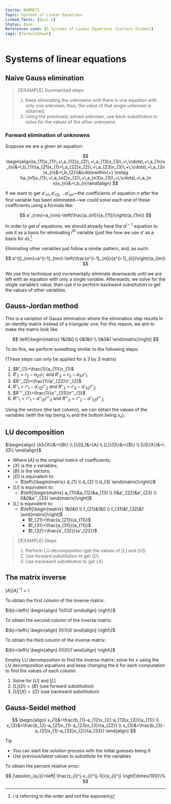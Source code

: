 ```yaml
---
Course: NUMMETS
Topic: Systems of Linear Equations
Linked_Tests: [Quiz 2]
Status: Done
References used: [5 Systems of Linear Equations (Lecture Slides)]
tags: [formulaSheet]
---
```


# Systems of linear equations

## Naive Gauss elimination

> [!EXAMPLE] Summarized steps
> 1. Keep eliminating the unknowns until there is one equation with only one unknown; thus, the value of that single unknown is obtained.
> 2. Using the previously solved unknown, use back-substitution to solve for the values of the other unknowns

### Forward elimination of unknowns

Suppose we are a given an equation:

$$
\begin{align}a_{11}x_{1}\,+\,a_{12}x_{2}\,+\,a_{13}x_{3}\,+\,\cdots\,+\,a_{1n}x_{n}&=\,b_{1}\\a_{21}x_{1}+\,a_{22}x_{2}\,+\,a_{23}x_{3}\,+\,\cdots\,+\,a_{2n}x_{n}&=\,b_{2}\\&\vdotswithin{=} \notag \\a_{n1}x_{1}\,+\,a_{n2}x_{2}\,+\,a_{n3}x_{3}\,+\,\cdots\,+\,a_{n n}x_{n}&=\,b_{n}\end{align}
$$

If we want to get $a'_{n1},a'_{n2},\dots a'_{nn}$—the coefficients of equation $n$ after the first variable has been eliminated—we could solve each one of these coefficients using a formula like:

$$
a'_{nm}=a_{nm}-\left(\frac{a_{n1}}{a_{11}}\right)(a_{1m})
$$

In order to get $a^{i}$ equations, we should already have the $a^{i-1}$ equation to use it as a basis for eliminating $i^{th}$ variable (just like how we use $a'$ as a basis for $a$).[^i]

Eliminating other variables just follow a similar pattern, and, as such:

$$
a^{i}_{nm}=a^{i-1}_{nm}-\left(\frac{a^{i-1}_{ni}}{a^{i-1}_{ii}}\right)(a_{im})
$$

We use this technique and incrementally eliminate downwards until we are left with an equation with only a single variable. Afterwards, we solve for the single variable’s value, then use it to perform backward substitution to get the values of other variables.

## Gauss-Jordan method

This is a variation of Gauss elimination where the elimination step results in an identity matrix instead of a triangular one. For this reason, we aim to make the matrix look like

$$
\left[\begin{matrix} 1&0&0 \\ 0&1&0 \\ 0&0&1 \end{matrix}\right]
$$

To do this, we perform something similar to the following steps:

(These steps can only be applied for a 3 by 3 matrix)

1. $R'_{1}=\frac{1}{a_{11}}r_{1}$
2. $R'_{2}=r_{2}-a_{21}r_{1}'$ and $R'_{3}=r_{3}-a_{31}r'_{1}$
3. $R''_{2}=\frac{1}{a'_{22}}r'_{2}$
4. $R''_{1}=r'_{1}-a'_{{12}}r''_{2}$ and $R''_{3}=r'_{3}-a'_{{32}}r''_{2}$
5. $R'''_{3}=\frac{1}{a''_{33}}r''_{3}$
6. $R'''_{1}=r''_{1}-a''_{{13}}r'''_{3}$ and $R'''_{2}=r''_{2}-a''_{{23}}r'''_{3}$

Using the vectors (the last column), we can obtain the values of the variables (with the top being $x_{1}$ and the bottom being $x_{n}$).

## LU decomposition

$\begin{align} [A]\{X\}&=\{B\} \\ [U][L]&=[A] \\ [L]\{D\}&=\{B\} \\ [U]\{X\}&=\{D\} \end{align}$

- Where $[A]$ is the original matrix of coefficients;
- $\{X\}$ is the $x$ variables;
- $\{B\}$ is the vectors;
- $\{D\}$ is equivalent to:
	- $\left\{\begin{matrix} d_{1} \\ d_{2} \\ d_{3} \end{matrix}\right\}$
- $[U]$ is equivalent to:
	- $\left[\begin{matrix} a_{11}&a_{12}&a_{13} \\ 0&a'_{22}&a'_{23} \\ 0&0&a''_{33} \end{matrix}\right]$
- $[L]$ is equivalent to:
	- $\left[\begin{matrix} 1&0&0 \\ f_{21}&1&0 \\ f_{31}&f_{32}&1 \end{matrix}\right]$
		- $f_{21}=\frac{a_{21}}{a_{11}}$
		- $f_{31}=\frac{a_{31}}{a_{11}}$
		- $f_{32}=\frac{a'_{32}}{a'_{22}}$

> [!EXAMPLE] Steps
> 1. Perform LU decomposition (get the values of $[L]$ and $[U]$)
> 2. Use forward substitution to get $\{D\}$
> 3. Use backward substitution to get $\{X\}$

## The matrix inverse

$[A][A]^{-1}=I$

To obtain the first column of the inverse matrix:

${b}=\left\{ \begin{align} 1\\0\\0 \end{align} \right\}$

To obtain the second column of the inverse matrix:

${b}=\left\{ \begin{align} 0\\1\\0 \end{align} \right\}$

To obtain the third column of the inverse matrix:

${b}=\left\{ \begin{align} 0\\0\\1 \end{align} \right\}$

Employ LU decomposition to find the inverse matrix: solve for $x$ using the LU decomposition equations and keep changing the $b$ for each computation to find the values of each column.

1. Solve for $[U]$ and $[L]$
2. $[L]\{D\}=\{B\}$ (use forward substitution)
3. $[U]\{X\}=\{D\}$ (use backward substitution)

## Gauss-Seidel method

$$
\begin{align} x_{1}&=\frac{b_{1}-a_{12}x_{2}-a_{13}x_{3}}{a_{11}} \\ x_{2}&=\frac{b_{2}-a_{21}x_{1}-a_{23}x_{3}}{a_{22}}  \\ x_{3}&=\frac{b_{3}-a_{31}x_{1}-a_{32}x_{2}}{a_{33}} \end{align}
$$

> [!tip]
> - You can start the solution process with the initial guesses being $0$
> - Use previous/latest values to substitute for the variables

To obtain the percent relative error:

$$
|\epsilon_{a,i}|=\left| \frac{x_{i}^j-x_{i}^{j-1}}{x_{i}^j} \right|\times{100}\%
$$

[^i]: $i$ is referring to the order and not the exponent
